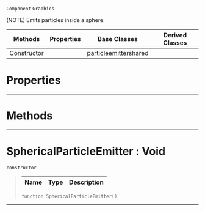  `Component` `Graphics`



(NOTE) Emits particles inside a sphere.

|Methods|Properties|Base Classes|Derived Classes|
|---|---|---|---|
|[Constructor](sphericalparticleemitter.md#sphericalparticleemitter)| |[particleemittershared](particleemittershared.md)| |


 #  Properties


---  
 #  Methods


---  
 #  SphericalParticleEmitter : Void

 `constructor`

> 
> |Name|Type|Description|
> |---|---|---|
> ```TS:Nada
> function SphericalParticleEmitter()
> ``` 


---  
 

 